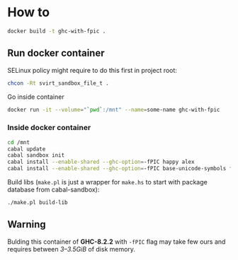 # How to

```bash
docker build -t ghc-with-fpic .
```

## Run docker container

SELinux policy might require to do this first in project root:
```bash
chcon -Rt svirt_sandbox_file_t .
```

Go inside container
```bash
docker run -it --volume="`pwd`:/mnt" --name=some-name ghc-with-fpic
```

### Inside docker container

```bash
cd /mnt
cabal update
cabal sandbox init
cabal install --enable-shared --ghc-option=-fPIC happy alex
cabal install --enable-shared --ghc-option=-fPIC base-unicode-symbols filepath process directory lens containers qm-interpolated-string
```

Build libs (`make.pl` is just a wrapper for `make.hs` to start with package database from
cabal-sandbox):
```bash
./make.pl build-lib
```

## Warning

Bulding this container of **GHC-8.2.2** with `-fPIC` flag may take few ours and requires
between *3–3.5GiB* of disk memory.
